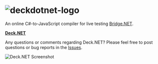# ![deckdotnet-logo](https://user-images.githubusercontent.com/53624/103765828-dfe55b00-502e-11eb-88a4-4ba5f6a5e6d7.png)

An online C#-to-JavaScript compiler for live testing [Bridge.NET](http://bridge.net/).

**[Deck.NET](http://deck.net/)**

Any questions or comments regarding Deck.NET? Please feel free to post questions or bug reports in the [Issues](https://github.com/deckdotnet/Deck.NET/issues).

![Deck.NET Screenshot](https://cloud.githubusercontent.com/assets/53624/18585787/a261cb82-7c21-11e6-8d91-0e892d33f868.png)
